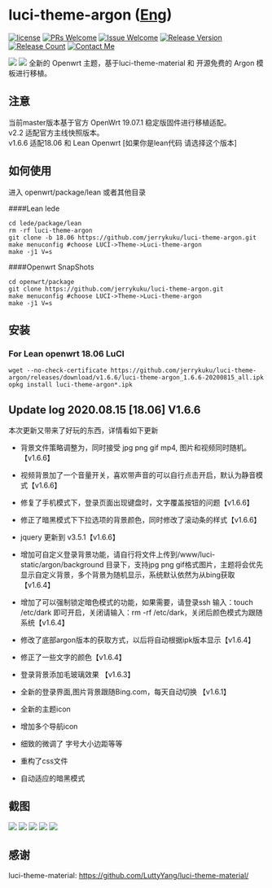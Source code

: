 # luci-theme-argon ([Eng](/README.md))
[1]: https://img.shields.io/badge/license-MIT-brightgreen.svg
[2]: /LICENSE
[3]: https://img.shields.io/badge/PRs-welcome-brightgreen.svg
[4]: https://github.com/jerrykuku/luci-theme-argon/pulls
[5]: https://img.shields.io/badge/Issues-welcome-brightgreen.svg
[6]: https://github.com/jerrykuku/luci-theme-argon/issues/new
[7]: https://img.shields.io/badge/release-v1.6.6-blue.svg?
[8]: https://github.com/jerrykuku/luci-theme-argon/releases
[9]: https://img.shields.io/github/downloads/jerrykuku/luci-theme-argon/total
[10]: https://img.shields.io/badge/Contact-telegram-blue
[11]: https://t.me/jerryk6
[![license][1]][2]
[![PRs Welcome][3]][4]
[![Issue Welcome][5]][6]
[![Release Version][7]][8]
[![Release Count][9]][8]
[![Contact Me][10]][11]


![](/Screenshots/pc1.jpg)
![](/Screenshots/phone.jpg)
全新的 Openwrt 主题，基于luci-theme-material 和 开源免费的 Argon 模板进行移植。 

## 注意
当前master版本基于官方 OpenWrt 19.07.1 稳定版固件进行移植适配。  
v2.2 适配官方主线快照版本。  
v1.6.6 适配18.06 和 Lean Openwrt [如果你是lean代码 请选择这个版本]


## 如何使用
进入 openwrt/package/lean  或者其他目录

####Lean lede
```
cd lede/package/lean  
rm -rf luci-theme-argon  
git clone -b 18.06 https://github.com/jerrykuku/luci-theme-argon.git  
make menuconfig #choose LUCI->Theme->Luci-theme-argon  
make -j1 V=s  
```

####Openwrt SnapShots
```
cd openwrt/package
git clone https://github.com/jerrykuku/luci-theme-argon.git  
make menuconfig #choose LUCI->Theme->Luci-theme-argon  
make -j1 V=s  
```

## 安装 

### For Lean openwrt 18.06 LuCI
```
wget --no-check-certificate https://github.com/jerrykuku/luci-theme-argon/releases/download/v1.6.6/luci-theme-argon_1.6.6-20200815_all.ipk
opkg install luci-theme-argon*.ipk
```


## Update log 2020.08.15 [18.06] V1.6.6 

本次更新又带来了好玩的东西，详情看如下更新

- 背景文件策略调整为，同时接受 jpg png gif mp4, 图片和视频同时随机。【v1.6.6】
- 视频背景加了一个音量开关，喜欢带声音的可以自行点击开启，默认为静音模式【v1.6.6】
- 修复了手机模式下，登录页面出现键盘时，文字覆盖按钮的问题【v1.6.6】
- 修正了暗黑模式下下拉选项的背景颜色，同时修改了滚动条的样式【v1.6.6】
- jquery 更新到 v3.5.1【v1.6.6】

- 增加可自定义登录背景功能，请自行将文件上传到/www/luci-static/argon/background 目录下，支持jpg png gif格式图片，主题将会优先显示自定义背景，多个背景为随机显示，系统默认依然为从bing获取【v1.6.4】
- 增加了可以强制锁定暗色模式的功能，如果需要，请登录ssh 输入：touch /etc/dark 即可开启，关闭请输入：rm -rf /etc/dark，关闭后颜色模式为跟随系统【v1.6.4】
- 修改了底部argon版本的获取方式，以后将自动根据ipk版本显示【v1.6.4】
- 修正了一些文字的颜色【v1.6.4】

- 登录背景添加毛玻璃效果 【v1.6.3】

- 全新的登录界面,图片背景跟随Bing.com，每天自动切换 【v1.6.1】
- 全新的主题icon 
- 增加多个导航icon 
- 细致的微调了 字号大小边距等等 
- 重构了css文件 
- 自动适应的暗黑模式



## 截图
![](/Screenshots/pc/screenshot1.jpg)
![](/Screenshots/pc/screenshot2.jpg)
![](/Screenshots/pc/screenshot3.jpg)
![](/Screenshots/phone/Screenshot_1.jpg)
![](/Screenshots/phone/Screenshot_2.jpg)

## 感谢
luci-theme-material: https://github.com/LuttyYang/luci-theme-material/
